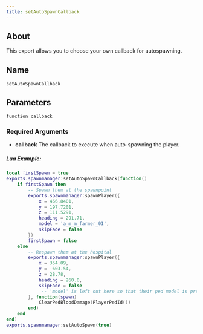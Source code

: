 ```yaml
---
title: setAutoSpawnCallback
---
```


## About
This export allows you to choose your own callback for autospawning.

## Name
```
setAutoSpawnCallback
```

## Parameters

```
function callback
```

### Required Arguments

- **callback** The callback to execute when auto-spawning the player.

##### Lua Example:
```lua
local firstSpawn = true
exports.spawnmanager:setAutoSpawnCallback(function()
    if firstSpawn then
        -- Spawn them at the spawnpoint
        exports.spawnmanager:spawnPlayer({
            x = 466.8401,
            y = 197.7201,
            z = 111.5291,
            heading = 291.71,
            model = 'a_m_m_farmer_01',
            skipFade = false
        })
        firstSpawn = false
    else
        -- Respawn them at the hospital
        exports.spawnmanager:spawnPlayer({
            x = 354.09,
            y = -603.54,
            z = 28.78,
            heading = 260.0,
            skipFade = false
             -- 'model' is left out here so that their ped model is preserved
        }, function(spawn)
            ClearPedBloodDamage(PlayerPedId())
        end)
    end
end)
exports.spawnmanager:setAutoSpawn(true)
```
